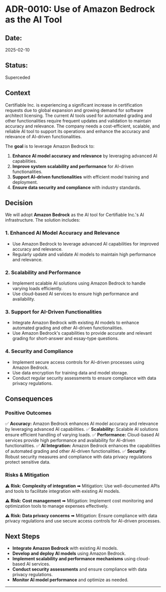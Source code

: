 # **ADR-0010: Use of Amazon Bedrock as the AI Tool**

## **Date:**

2025-02-10

## **Status:**

Superceded

## **Context**

Certifiable Inc. is experiencing a significant increase in certification requests due to global expansion and growing demand for software architect licensing. The current AI tools used for automated grading and other functionalities require frequent updates and validation to maintain accuracy and relevance. The company needs a cost-efficient, scalable, and reliable AI tool to support its operations and enhance the accuracy and relevance of AI-driven functionalities.

The **goal** is to leverage Amazon Bedrock to:

1. **Enhance AI model accuracy and relevance** by leveraging advanced AI capabilities.
2. **Improve system scalability and performance** for AI-driven functionalities.
3. **Support AI-driven functionalities** with efficient model training and deployment.
4. **Ensure data security and compliance** with industry standards.

## **Decision**

We will adopt **Amazon Bedrock** as the AI tool for Certifiable Inc.'s AI infrastructure. The solution includes:

### **1. Enhanced AI Model Accuracy and Relevance**

- Use Amazon Bedrock to leverage advanced AI capabilities for improved accuracy and relevance.
- Regularly update and validate AI models to maintain high performance and relevance.

### **2. Scalability and Performance**

- Implement scalable AI solutions using Amazon Bedrock to handle varying loads efficiently.
- Use cloud-based AI services to ensure high performance and availability.

### **3. Support for AI-Driven Functionalities**

- Integrate Amazon Bedrock with existing AI models to enhance automated grading and other AI-driven functionalities.
- Use Amazon Bedrock's capabilities to provide accurate and relevant grading for short-answer and essay-type questions.

### **4. Security and Compliance**

- Implement secure access controls for AI-driven processes using Amazon Bedrock.
- Use data encryption for training data and model storage.
- Conduct regular security assessments to ensure compliance with data privacy regulations.

## **Consequences**

### **Positive Outcomes**

✅ **Accuracy:** Amazon Bedrock enhances AI model accuracy and relevance by leveraging advanced AI capabilities.
✅ **Scalability:** Scalable AI solutions ensure efficient handling of varying loads.
✅ **Performance:** Cloud-based AI services provide high performance and availability for AI-driven functionalities.
✅ **AI Integration:** Amazon Bedrock enhances the capabilities of automated grading and other AI-driven functionalities.
✅ **Security:** Robust security measures and compliance with data privacy regulations protect sensitive data.

### **Risks & Mitigation**

⚠ **Risk: Complexity of integration**
➡ Mitigation: Use well-documented APIs and tools to facilitate integration with existing AI models.

⚠ **Risk: Cost management**
➡ Mitigation: Implement cost monitoring and optimization tools to manage expenses effectively.

⚠ **Risk: Data privacy concerns**
➡ Mitigation: Ensure compliance with data privacy regulations and use secure access controls for AI-driven processes.

## **Next Steps**

- **Integrate Amazon Bedrock** with existing AI models.
- **Develop and deploy AI models** using Amazon Bedrock.
- **Implement scalability and performance mechanisms** using cloud-based AI services.
- **Conduct security assessments** and ensure compliance with data privacy regulations.
- **Monitor AI model performance** and optimize as needed.

---